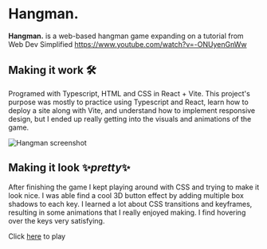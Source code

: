# Hangman.

<strong>Hangman.</strong> is a web-based hangman game expanding on a tutorial from Web Dev Simplified https://www.youtube.com/watch?v=-ONUyenGnWw

## Making it work 🛠️
Programed with Typescript, HTML and CSS in React + Vite. This project's purpose was mostly to practice using Typescript and React, learn how to deploy a site along with Vite, and understand how to implement responsive design, but I ended up really getting into the visuals and animations of the game. 

![Hangman screenshot](https://github.com/user-attachments/assets/bcbe7202-79a2-424b-9cd6-12f0787e1cfb)

## Making it look ✨<em>pretty</em>✨
After finishing the game I kept playing around with CSS and trying to make it look nice. I was able find a cool 3D button effect by adding multiple box shadows to each key. I learned a lot about CSS transitions and keyframes, resulting in some animations that I really enjoyed making. I find hovering over the keys very satisfying. 

Click [here](https://jovinv.github.io/Hangman/) to play
